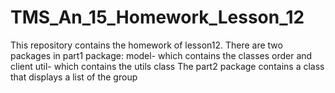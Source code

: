 # TMS_An_15_Homework_Lesson_12
This repository contains the homework of lesson12.
There are two packages in part1 package:
 model- which contains the classes order and client
 util- which contains the utils class
 The part2 package contains a class that displays a list of the group 
